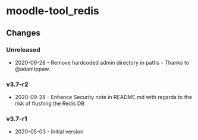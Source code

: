 moodle-tool_redis
=================

Changes
-------

### Unreleased

* 2020-09-28 - Remove hardcoded admin directory in paths - Thanks to @adamtppaw.

### v3.7-r2

* 2020-09-28 - Enhance Security note in README.md with regards to the risk of flushing the Redis DB

### v3.7-r1

* 2020-05-03 - Initial version
